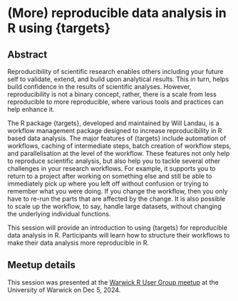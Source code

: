 
# (More) reproducible data analysis in R using {targets}

## Abstract

Reproducibility of scientific research enables others including your future self to validate, extend, and build upon analytical results. This in turn, helps build confidence in the results of scientific analyses. However, reproducibility is not a binary concept, rather, there is a scale from less reproducible to more reproducible, where various tools and practices can help enhance it.

The R package {targets}, developed and maintained by Will Landau, is a workflow management package designed to increase reproducibility in R based data analysis. The major features of {targets} include automation of workflows, caching of intermediate steps, batch creation of workflow steps, and parallelisation at the level of the workflow. These features not only help to reproduce scientific analysis, but also help you to tackle several other challenges in your research workflows. For example, it supports you to return to a project after working on something else and still be able to immediately pick up where you left off without confusion or trying to remember what you were doing. If you change the workflow, then you only have to re-run the parts that are affected by the change. It is also possible to scale up the workflow, to say, handle large datasets, without changing the underlying individual functions.

This session will provide an introduction to using {targets} for reproducible data analysis in R. Participants will learn how to structure their workflows to make their data analysis more reproducible in R.

## Meetup details

This session was presented at the [Warwick R User Group meetup](https://www.meetup.com/warwickrug/events/304705506/) at the University of Warwick on Dec 5, 2024.
